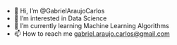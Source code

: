 - 👋 Hi, I’m @GabrielAraujoCarlos
- 👀 I’m interested in Data Science
- 🌱 I’m currently learning Machine Learning Algorithms
- 📫 How to reach me gabriel.araujo.carlos@gmail.com

<!---
GabrielAraujoCarlos/GabrielAraujoCarlos is a ✨ special ✨ repository because its `README.md` (this file) appears on your GitHub profile.
You can click the Preview link to take a look at your changes.
--->

